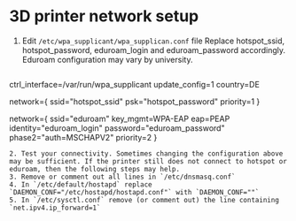 # 3D printer network setup
1. Edit `/etc/wpa_supplicant/wpa_supplican.conf` file
   Replace hotspot_ssid, hotspot_password, eduroam_login and eduroam_password accordingly. Eduroam configuration may vary by university.
   ```ini
ctrl_interface=/var/run/wpa_supplicant
update_config=1
country=DE

network={
	ssid="hotspot_ssid"
	psk="hotspot_password"
	priority=1
}

network={
	ssid="eduroam"
	key_mgmt=WPA-EAP
	eap=PEAP
	identity="eduroam_login"
	password="eduroam_password"
	phase2="auth=MSCHAPV2"
	priority=2
}          
```
2. Test your connectivity. Sometimes changing the configuration above may be sufficient. If the printer still does not connect to hotspot or eduroam, then the following steps may help.
3. Remove or comment out all lines in `/etc/dnsmasq.conf`
4. In `/etc/default/hostapd` replace `DAEMON_CONF="/etc/hostapd/hostapd.conf"` with `DAEMON_CONF=""`
5. In `/etc/sysctl.conf` remove (or comment out) the line containing `net.ipv4.ip_forward=1`